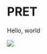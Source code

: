# PRET

Hello, world

![](https://cdn11.bigcommerce.com/s-10c6f/images/stencil/1280x1280/products/15522/146063/BAN084-MD__38370.1648218624.jpg?c=2)
